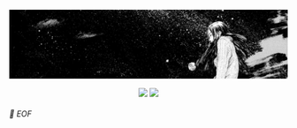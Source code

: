 ![banner](assets/banner.jpg)

<div align="center">
  <img height="180em" src="https://github-stats-alpha.vercel.app/api?username=nPr0nn&cc=dddddd&tc=222222&ic=222222&bc=ffffff">
  <img height="180em" src="https://github-readme-stats.vercel.app/api/top-langs/?username=nPr0nn&hide=Jupyter%20Notebook,GDScript,VHDL,verilog,Systemverilog,TeX,shell,css&layout=compact&langs_count=10&title_color=222222&text_color=222222&bg_color=ffffff&border_color=dddddd"/>
</div>


###### 💾 EOF

